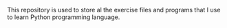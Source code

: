 This repository is used to store al the exercise files and programs that I use to learn Python programming language.
